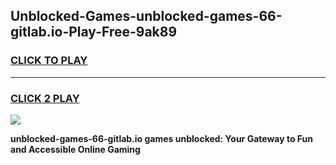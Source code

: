 
## Unblocked-Games-unblocked-games-66-gitlab.io-Play-Free-9ak89
<h3>
<a href="https://premium76.site?title=unblocked-games-66-gitlab.io&ref=15A">CLICK TO PLAY</a></h3>
<hr>

<h3>
<a href="https://premium76.site?title=unblocked-games-66-gitlab.io&ref=15A">CLICK 2 PLAY</a>
  
</h3>

<a href="https://premium76.site?title=unblocked-games-66-gitlab.io&ref=15A"><img src="https://clearcache.store/games.png"></a>


**unblocked-games-66-gitlab.io games unblocked: Your Gateway to Fun and Accessible Online Gaming**
